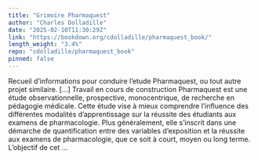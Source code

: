 ```yaml
---
title: "Grimoire Pharmaquest"
author: "Charles Dolladille"
date: "2025-02-10T11:30:29Z"
link: "https://bookdown.org/cdolladille/pharmaquest_book/"
length_weight: "3.4%"
repo: "cdolladille/pharmaquest_book"
pinned: false
---
```


Recueil d’informations pour conduire l’etude Pharmaquest, ou tout autre projet similaire. [...] Travail en cours de construction Pharmaquest est une étude observationnelle, prospective, monocentrique, de recherche en pédagogie médicale. Cette étude vise à mieux comprendre l’influence des différentes modalités d’apprentissage sur la réussite des étudiants aux examens de pharmacologie. Plus généralement, elle s’inscrit dans une démarche de quantification entre des variables d’exposition et la réussite aux examens de pharmacologie, que ce soit à court, moyen ou long terme. L’objectif de cet ...
